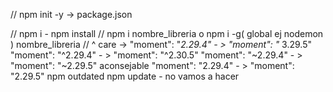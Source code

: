 // npm init -y -> package.json 

// npm i - npm install
// npm i nombre_libreria o npm i -g( global ej nodemon ) nombre_libreria
// ^ care -> 
"moment": "*2.29.4" - > "moment": "* 3.29.5" 
"moment": "^2.29.4" - > "moment": "^2.30.5" 
"moment": "~2.29.4" - > "moment": "~2.29.5" 
aconsejable
"moment": "2.29.4" - > "moment": "2.29.5" 
npm outdated
npm update - no vamos a hacer